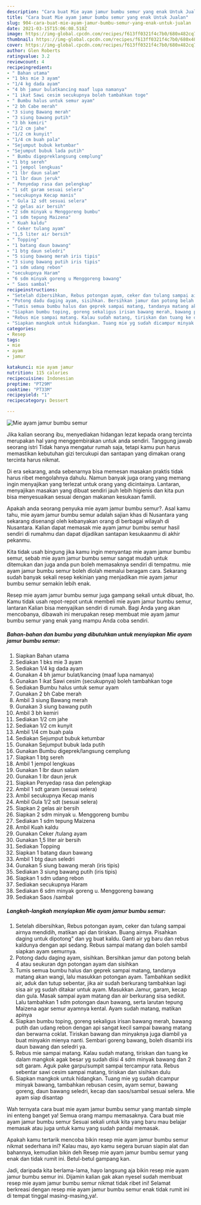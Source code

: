```yaml
---
description: "Cara buat Mie ayam jamur bumbu semur yang enak Untuk Jualan"
title: "Cara buat Mie ayam jamur bumbu semur yang enak Untuk Jualan"
slug: 904-cara-buat-mie-ayam-jamur-bumbu-semur-yang-enak-untuk-jualan
date: 2021-03-15T15:06:08.518Z
image: https://img-global.cpcdn.com/recipes/f613ff0321f4c7b0/680x482cq70/mie-ayam-jamur-bumbu-semur-foto-resep-utama.jpg
thumbnail: https://img-global.cpcdn.com/recipes/f613ff0321f4c7b0/680x482cq70/mie-ayam-jamur-bumbu-semur-foto-resep-utama.jpg
cover: https://img-global.cpcdn.com/recipes/f613ff0321f4c7b0/680x482cq70/mie-ayam-jamur-bumbu-semur-foto-resep-utama.jpg
author: Glen Roberts
ratingvalue: 3.2
reviewcount: 4
recipeingredient:
- " Bahan utama"
- "1 bks mie 3 ayam"
- "1/4 kg dada ayam"
- "4 bh jamur bulatkancing maaf lupa namanya"
- "1 ikat Sawi cesim secukupnya boleh tambahkan toge"
- " Bumbu halus untuk semur ayam"
- "2 bh Cabe merah"
- "3 siung Bawang merah"
- "3 siung bawang putih"
- "3 bh kemiri"
- "1/2 cm jahe"
- "1/2 cm kunyit"
- "1/4 cm buah pala"
- "Sejumput bubuk ketumbar"
- "Sejumput bubuk lada putih"
- " Bumbu digepreklangsung cemplung"
- "1 btg sereh"
- "1 jempol lengkuas"
- "1 lbr daun salam"
- "1 lbr daun jeruk"
- " Penyedap rasa dan pelengkap"
- "1 sdt garam sesuai selera"
- "secukupnya Kecap manis"
- " Gula 12 sdt sesuai selera"
- "2 gelas air bersih"
- "2 sdm minyak u Menggoreng bumbu"
- "1 sdm tepung Maizena"
- " Kuah kaldu"
- " Ceker tulang ayam"
- "1,5 liter air bersih"
- " Topping"
- "1 batang daun bawang"
- "1 btg daun seledri"
- "5 siung bawang merah iris tipis"
- "3 siung bawang putih iris tipis"
- "1 sdm udang rebon"
- "secukupnya Haram"
- "6 sdm minyak goreng u Menggoreng bawang"
- " Saos sambal"
recipeinstructions:
- "Setelah dibersihkan, Rebus potongan ayam, ceker dan tulang sampai airnya mendidih, matikan api dan tiriskan. Buang airnya. Pisahkan daging untuk dipotong&#34; dan yg buat kaldu. Ganti air yg baru dan rebus kaldunya dengan api sedang. Rebus sampai matang dan boleh sambil siapkan ayam semurnya."
- "Potong dadu daging ayam, sisihkan. Bersihkan jamur dan potong belah 4 atau seukuran dgn potongan ayam dan sisihkan"
- "Tumis semua bumbu halus dan geprek sampai matang, tandanya matang akan wangi, lalu masukkan potongan ayam. Tambahkan sedikit air, aduk dan tutup sebentar, jika air sudah berkurang tambahkan lagi sisa air yg sudah ditakar untuk ayam. Masukkan Jamur, garam, kecap dan gula. Masak sampai ayam matang dan air berkurang sisa sedikit. Lalu tambahkan 1 sdm potongan daun bawang, serta larutan tepung Maizena agar semur ayamnya kental. Ayam sudah matang, matikan apinya"
- "Siapkan bumbu toping, goreng sekaligus irisan bawang merah, bawang putih dan udang rebon dengan api sangat kecil sampai bawang matang dan berwarna coklat. Tiriskan bawang dan minyaknya juga diambil ya buat minyakin mienya nanti. Sembari goreng bawang, boleh disambi iris daun bawang dan seledri ya."
- "Rebus mie sampai matang. Kalau sudah matang, tiriskan dan tuang ke dalam mangkok agak besar yg sudah diisi 4 sdm minyak bawang dan 2 sdt garam. Aguk pake garpu/sumpit sampai tercampur rata. Rebus sebentar sawi cesim sampai matang, tiriskan dan sisihkan dulu"
- "Siapkan mangkok untuk hidangkan. Tuang mie yg sudah dicampur minyak bawang, tambahkan rebusan cesim, ayam semur, bawang goreng, daun bawang seledri, kecap dan saos/sambal sesuai selera. Mie ayam siap disantap"
categories:
- Resep
tags:
- mie
- ayam
- jamur

katakunci: mie ayam jamur 
nutrition: 115 calories
recipecuisine: Indonesian
preptime: "PT29M"
cooktime: "PT33M"
recipeyield: "1"
recipecategory: Dessert

---
```



![Mie ayam jamur bumbu semur](https://img-global.cpcdn.com/recipes/f613ff0321f4c7b0/680x482cq70/mie-ayam-jamur-bumbu-semur-foto-resep-utama.jpg)

Jika kalian seorang ibu, menyediakan hidangan lezat kepada orang tercinta merupakan hal yang menggembirakan untuk anda sendiri. Tanggung jawab seorang istri Tidak hanya mengatur rumah saja, tetapi kamu pun harus memastikan kebutuhan gizi tercukupi dan santapan yang dimakan orang tercinta harus nikmat.

Di era  sekarang, anda sebenarnya bisa memesan masakan praktis tidak harus ribet mengolahnya dahulu. Namun banyak juga orang yang memang ingin menyajikan yang terlezat untuk orang yang dicintainya. Lantaran, menyajikan masakan yang dibuat sendiri jauh lebih higienis dan kita pun bisa menyesuaikan sesuai dengan makanan kesukaan famili. 



Apakah anda seorang penyuka mie ayam jamur bumbu semur?. Asal kamu tahu, mie ayam jamur bumbu semur adalah sajian khas di Nusantara yang sekarang disenangi oleh kebanyakan orang di berbagai wilayah di Nusantara. Kalian dapat memasak mie ayam jamur bumbu semur hasil sendiri di rumahmu dan dapat dijadikan santapan kesukaanmu di akhir pekanmu.

Kita tidak usah bingung jika kamu ingin menyantap mie ayam jamur bumbu semur, sebab mie ayam jamur bumbu semur sangat mudah untuk ditemukan dan juga anda pun boleh memasaknya sendiri di tempatmu. mie ayam jamur bumbu semur boleh diolah memalui beragam cara. Sekarang sudah banyak sekali resep kekinian yang menjadikan mie ayam jamur bumbu semur semakin lebih enak.

Resep mie ayam jamur bumbu semur juga gampang sekali untuk dibuat, lho. Kamu tidak usah repot-repot untuk membeli mie ayam jamur bumbu semur, lantaran Kalian bisa menyajikan sendiri di rumah. Bagi Anda yang akan mencobanya, dibawah ini merupakan resep membuat mie ayam jamur bumbu semur yang enak yang mampu Anda coba sendiri.

<!--inarticleads1-->

##### Bahan-bahan dan bumbu yang dibutuhkan untuk menyiapkan Mie ayam jamur bumbu semur:

1. Siapkan  Bahan utama
1. Sediakan 1 bks mie 3 ayam
1. Sediakan 1/4 kg dada ayam
1. Gunakan 4 bh jamur bulat/kancing (maaf lupa namanya)
1. Gunakan 1 ikat Sawi cesim (secukupnya) boleh tambahkan toge
1. Sediakan  Bumbu halus untuk semur ayam
1. Gunakan 2 bh Cabe merah
1. Ambil 3 siung Bawang merah
1. Gunakan 3 siung bawang putih
1. Ambil 3 bh kemiri
1. Sediakan 1/2 cm jahe
1. Sediakan 1/2 cm kunyit
1. Ambil 1/4 cm buah pala
1. Sediakan Sejumput bubuk ketumbar
1. Gunakan Sejumput bubuk lada putih
1. Gunakan  Bumbu digeprek/langsung cemplung
1. Siapkan 1 btg sereh
1. Ambil 1 jempol lengkuas
1. Gunakan 1 lbr daun salam
1. Gunakan 1 lbr daun jeruk
1. Siapkan  Penyedap rasa dan pelengkap
1. Ambil 1 sdt garam (sesuai selera)
1. Ambil secukupnya Kecap manis
1. Ambil  Gula 1/2 sdt (sesuai selera)
1. Siapkan 2 gelas air bersih
1. Siapkan 2 sdm minyak u. Menggoreng bumbu
1. Sediakan 1 sdm tepung Maizena
1. Ambil  Kuah kaldu
1. Gunakan  Ceker /tulang ayam
1. Gunakan 1,5 liter air bersih
1. Sediakan  Topping
1. Siapkan 1 batang daun bawang
1. Ambil 1 btg daun seledri
1. Gunakan 5 siung bawang merah (iris tipis)
1. Sediakan 3 siung bawang putih (iris tipis)
1. Siapkan 1 sdm udang rebon
1. Sediakan secukupnya Haram
1. Sediakan 6 sdm minyak goreng u. Menggoreng bawang
1. Sediakan  Saos /sambal




<!--inarticleads2-->

##### Langkah-langkah menyiapkan Mie ayam jamur bumbu semur:

1. Setelah dibersihkan, Rebus potongan ayam, ceker dan tulang sampai airnya mendidih, matikan api dan tiriskan. Buang airnya. Pisahkan daging untuk dipotong&#34; dan yg buat kaldu. Ganti air yg baru dan rebus kaldunya dengan api sedang. Rebus sampai matang dan boleh sambil siapkan ayam semurnya.
1. Potong dadu daging ayam, sisihkan. Bersihkan jamur dan potong belah 4 atau seukuran dgn potongan ayam dan sisihkan
1. Tumis semua bumbu halus dan geprek sampai matang, tandanya matang akan wangi, lalu masukkan potongan ayam. Tambahkan sedikit air, aduk dan tutup sebentar, jika air sudah berkurang tambahkan lagi sisa air yg sudah ditakar untuk ayam. Masukkan Jamur, garam, kecap dan gula. Masak sampai ayam matang dan air berkurang sisa sedikit. Lalu tambahkan 1 sdm potongan daun bawang, serta larutan tepung Maizena agar semur ayamnya kental. Ayam sudah matang, matikan apinya
1. Siapkan bumbu toping, goreng sekaligus irisan bawang merah, bawang putih dan udang rebon dengan api sangat kecil sampai bawang matang dan berwarna coklat. Tiriskan bawang dan minyaknya juga diambil ya buat minyakin mienya nanti. Sembari goreng bawang, boleh disambi iris daun bawang dan seledri ya.
1. Rebus mie sampai matang. Kalau sudah matang, tiriskan dan tuang ke dalam mangkok agak besar yg sudah diisi 4 sdm minyak bawang dan 2 sdt garam. Aguk pake garpu/sumpit sampai tercampur rata. Rebus sebentar sawi cesim sampai matang, tiriskan dan sisihkan dulu
1. Siapkan mangkok untuk hidangkan. Tuang mie yg sudah dicampur minyak bawang, tambahkan rebusan cesim, ayam semur, bawang goreng, daun bawang seledri, kecap dan saos/sambal sesuai selera. Mie ayam siap disantap




Wah ternyata cara buat mie ayam jamur bumbu semur yang mantab simple ini enteng banget ya! Semua orang mampu memasaknya. Cara buat mie ayam jamur bumbu semur Sesuai sekali untuk kita yang baru mau belajar memasak atau juga untuk kamu yang sudah pandai memasak.

Apakah kamu tertarik mencoba bikin resep mie ayam jamur bumbu semur nikmat sederhana ini? Kalau mau, ayo kamu segera buruan siapin alat dan bahannya, kemudian bikin deh Resep mie ayam jamur bumbu semur yang enak dan tidak rumit ini. Betul-betul gampang kan. 

Jadi, daripada kita berlama-lama, hayo langsung aja bikin resep mie ayam jamur bumbu semur ini. Dijamin kalian gak akan nyesel sudah membuat resep mie ayam jamur bumbu semur nikmat tidak ribet ini! Selamat berkreasi dengan resep mie ayam jamur bumbu semur enak tidak rumit ini di tempat tinggal masing-masing,ya!.

